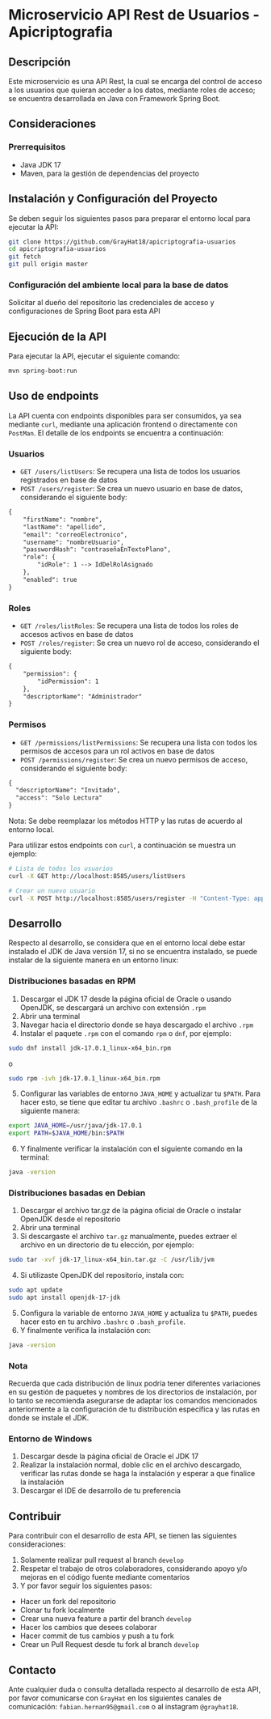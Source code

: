# Microservicio API Rest de Usuarios - Apicriptografia

## Descripción
Este microservicio es una API Rest, la cual se encarga del control de acceso a los usuarios que quieran acceder a los datos, mediante roles de acceso; se encuentra desarrollada
en Java con Framework Spring Boot.

## Consideraciones

### Prerrequisitos
- Java JDK 17
- Maven, para la gestión de dependencias del proyecto

## Instalación y Configuración del Proyecto
Se deben seguir los siguientes pasos para preparar el entorno local para ejecutar la API:
```sh
git clone https://github.com/GrayHat18/apicriptografia-usuarios
cd apicriptografia-usuarios
git fetch
git pull origin master
```
### Configuración del ambiente local para la base de datos
Solicitar al dueño del repositorio las credenciales de acceso y configuraciones de Spring Boot para esta API

## Ejecución de la API

Para ejecutar la API, ejecutar el siguiente comando:
```sh
mvn spring-boot:run
```
## Uso de endpoints
La API cuenta con endpoints disponibles para ser consumidos, ya sea mediante `curl`, mediante una aplicación frontend o directamente con  `PostMan`. El detalle de 
los endpoints se encuentra a continuación:

### Usuarios
- `GET /users/listUsers`: Se recupera una lista de todos los usuarios registrados en base de datos
- `POST /users/register`: Se crea un nuevo usuario en base de datos, considerando el siguiente body:
```xml
{
    "firstName": "nombre",
    "lastName": "apellido",
    "email": "correoElectronico",
    "username": "nombreUsuario",
    "passwordHash": "contraseñaEnTextoPlano",
    "role": {
        "idRole": 1 --> IdDelRolAsignado
    },
    "enabled": true
}
```

### Roles
- `GET /roles/listRoles`: Se recupera una lista de todos los roles de accesos activos en base de datos
- `POST /roles/register`: Se crea un nuevo rol de acceso, considerando el siguiente body:
```xml
{
    "permission": {
        "idPermission": 1
    },
    "descriptorName": "Administrador"
}
```

### Permisos
- `GET /permissions/listPermissions`: Se recupera una lista con todos los permisos de accesos para un rol activos en base de datos
- `POST /permissions/register`: Se crea un nuevo permisos de acceso, considerando el siguiente body:
```xml
{
  "descriptorName": "Invitado",
  "access": "Solo Lectura"
}
```
Nota: Se debe reemplazar los métodos HTTP y las rutas de acuerdo al entorno local.

Para utilizar estos endpoints con `curl`, a continuación se muestra un ejemplo:
```sh
# Lista de todos los usuarios
curl -X GET http://localhost:8585/users/listUsers

# Crear un nuevo usuario
curl -X POST http://localhost:8585/users/register -H "Content-Type: application/json" -d '{"username": "nuevoUsuario", ... el resto de atributos}'
```

## Desarrollo

Respecto al desarrollo, se considera que en el entorno local debe estar instalado el JDK de Java versión 17, si no se encuentra instalado, se puede instalar de la siguiente manera 
en un entorno linux:

### Distribuciones basadas en RPM
1. Descargar el JDK 17 desde la página oficial de Oracle o usando OpenJDK, se descargará un archivo con extensión `.rpm`
2. Abrir una terminal
3. Navegar hacia el directorio donde se haya descargado el archivo `.rpm`
4. Instalar el paquete `.rpm` con el comando `rpm` o `dnf`, por ejemplo:

```sh
sudo dnf install jdk-17.0.1_linux-x64_bin.rpm
```
o
```sh
sudo rpm -ivh jdk-17.0.1_linux-x64_bin.rpm
```
5. Configurar las variables de entorno `JAVA_HOME` y actualizar tu `$PATH`. Para hacer esto, se tiene que editar tu archivo `.bashrc` o `.bash_profile` de la siguiente
manera:
```sh
export JAVA_HOME=/usr/java/jdk-17.0.1
export PATH=$JAVA_HOME/bin:$PATH
```
6. Y finalmente verificar la instalación con el siguiente comando en la terminal:
```sh
java -version
```

### Distribuciones basadas en Debian
1. Descargar el archivo tar.gz de la página oficial de Oracle o instalar OpenJDK desde el repositorio
2. Abrir una terminal
3. Si descargaste el archivo `tar.gz` manualmente, puedes extraer el archivo en un directorio de tu elección, por ejemplo:
```sh
sudo tar -xvf jdk-17_linux-x64_bin.tar.gz -C /usr/lib/jvm
```
4. Si utilizaste OpenJDK del repositorio, instala con:
```sh
sudo apt update
sudo apt install openjdk-17-jdk
```
5. Configura la variable de entorno `JAVA_HOME` y actualiza tu `$PATH`, puedes hacer esto en tu archivo `.bashrc` o `.bash_profile`.
6. Y finalmente verifica la instalación con:
```sh
java -version
```
### Nota
Recuerda que cada distribución de linux podría tener diferentes variaciones en su gestión de paquetes y nombres de los directorios de instalación, por lo tanto se
recomienda asegurarse de adaptar los comandos mencionados anteriormente a la configuración de tu distribución especifica y las rutas en donde se instale el JDK.

### Entorno de Windows
1. Descargar desde la página oficial de Oracle el JDK 17
2. Realizar la instalación normal, doble clic en el archivo descargado, verificar las rutas donde se haga la instalación y esperar a que finalice la instalación
3. Descargar el IDE de desarrollo de tu preferencia

## Contribuir
Para contribuir con el desarrollo de esta API, se tienen las siguientes consideraciones:
1. Solamente realizar pull request al branch `develop`
2. Respetar el trabajo de otros colaboradores, considerando apoyo y/o mejoras en el código fuente mediante comentarios
3. Y por favor seguir los siguientes pasos:
- Hacer un fork del repositorio
- Clonar tu fork localmente
- Crear una nueva feature a partir del branch `develop`
- Hacer los cambios que desees colaborar
- Hacer commit de tus cambios y push a tu fork
- Crear un Pull Request desde tu fork al branch `develop`

## Contacto
Ante cualquier duda o consulta detallada respecto al desarrollo de esta API, por favor comunicarse con `GrayHat` en los siguientes canales de comunicación:
`fabian.hernan95@gmail.com` o al instagram `@grayhat18`.


